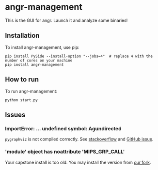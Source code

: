 # angr-management

This is the GUI for angr.
Launch it and analyze some binaries!

## Installation

To install angr-management, use pip:

```
pip install PySide --install-option "--jobs=4"  # replace 4 with the number of cores on your machine
pip install angr-management
```
## How to run

To run angr-management:

```
python start.py
```

## Issues

### ImportError: ... undefined symbol: Agundirected

`pygraphviz` is not compiled correctly.
See [stackoverflow](http://stackoverflow.com/questions/32885486/pygraphviz-importerror-undefined-symbol-agundirected) and [GitHub issue](https://github.com/pygraphviz/pygraphviz/issues/71).

### 'module' object has noattribute 'MIPS_GRP_CALL'

Your capstone install is too old.
You may install the version from [our fork](https://github.com/angr/capstone).


